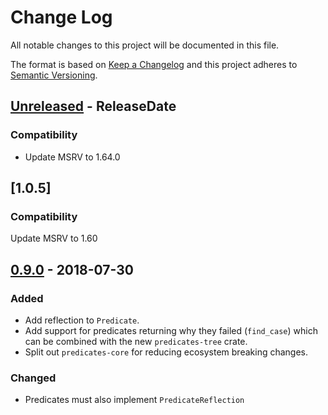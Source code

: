 # Change Log
All notable changes to this project will be documented in this file.

The format is based on [Keep a Changelog](http://keepachangelog.com/)
and this project adheres to [Semantic Versioning](http://semver.org/).

<!-- next-header -->
## [Unreleased] - ReleaseDate

### Compatibility

- Update MSRV to 1.64.0

## [1.0.5]

### Compatibility

Update MSRV to 1.60

## [0.9.0] - 2018-07-30

### Added
- Add reflection to `Predicate`.
- Add support for predicates returning why they failed (`find_case`) which can
  be combined with the new `predicates-tree` crate.
- Split out `predicates-core` for reducing ecosystem breaking changes.

### Changed
- Predicates must also implement `PredicateReflection`

<!-- next-url -->
[Unreleased]: https://github.com/assert-rs/predicates-rs/compare/v0.9.0...HEAD
[0.9.0]: https://github.com/assert-rs/predicates-rs/compare/v0.5.2...v0.9.0

